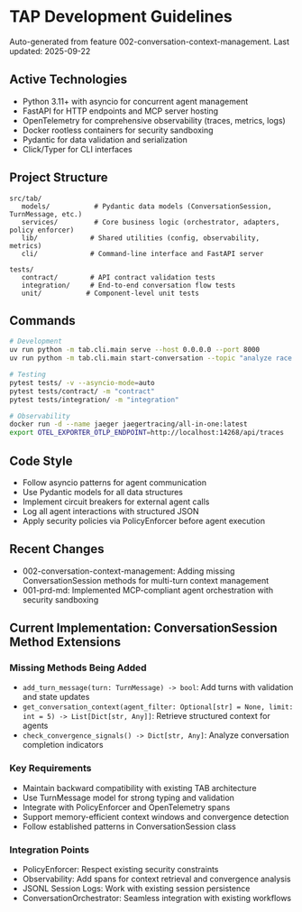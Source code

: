 # TAP Development Guidelines

Auto-generated from feature 002-conversation-context-management. Last updated: 2025-09-22

## Active Technologies
- Python 3.11+ with asyncio for concurrent agent management
- FastAPI for HTTP endpoints and MCP server hosting
- OpenTelemetry for comprehensive observability (traces, metrics, logs)
- Docker rootless containers for security sandboxing
- Pydantic for data validation and serialization
- Click/Typer for CLI interfaces

## Project Structure
```
src/tab/
   models/           # Pydantic data models (ConversationSession, TurnMessage, etc.)
   services/         # Core business logic (orchestrator, adapters, policy enforcer)
   lib/             # Shared utilities (config, observability, metrics)
   cli/             # Command-line interface and FastAPI server

tests/
   contract/        # API contract validation tests
   integration/     # End-to-end conversation flow tests
   unit/           # Component-level unit tests
```

## Commands
```bash
# Development
uv run python -m tab.cli.main serve --host 0.0.0.0 --port 8000
uv run python -m tab.cli.main start-conversation --topic "analyze race conditions"

# Testing
pytest tests/ -v --asyncio-mode=auto
pytest tests/contract/ -m "contract"
pytest tests/integration/ -m "integration"

# Observability
docker run -d --name jaeger jaegertracing/all-in-one:latest
export OTEL_EXPORTER_OTLP_ENDPOINT=http://localhost:14268/api/traces
```

## Code Style
- Follow asyncio patterns for agent communication
- Use Pydantic models for all data structures
- Implement circuit breakers for external agent calls
- Log all agent interactions with structured JSON
- Apply security policies via PolicyEnforcer before agent execution

## Recent Changes
- 002-conversation-context-management: Adding missing ConversationSession methods for multi-turn context management
- 001-prd-md: Implemented MCP-compliant agent orchestration with security sandboxing

## Current Implementation: ConversationSession Method Extensions

### Missing Methods Being Added
- `add_turn_message(turn: TurnMessage) -> bool`: Add turns with validation and state updates
- `get_conversation_context(agent_filter: Optional[str] = None, limit: int = 5) -> List[Dict[str, Any]]`: Retrieve structured context for agents
- `check_convergence_signals() -> Dict[str, Any]`: Analyze conversation completion indicators

### Key Requirements
- Maintain backward compatibility with existing TAB architecture
- Use TurnMessage model for strong typing and validation
- Integrate with PolicyEnforcer and OpenTelemetry spans
- Support memory-efficient context windows and convergence detection
- Follow established patterns in ConversationSession class

### Integration Points
- PolicyEnforcer: Respect existing security constraints
- Observability: Add spans for context retrieval and convergence analysis
- JSONL Session Logs: Work with existing session persistence
- ConversationOrchestrator: Seamless integration with existing workflows

<!-- MANUAL ADDITIONS START -->
<!-- MANUAL ADDITIONS END -->